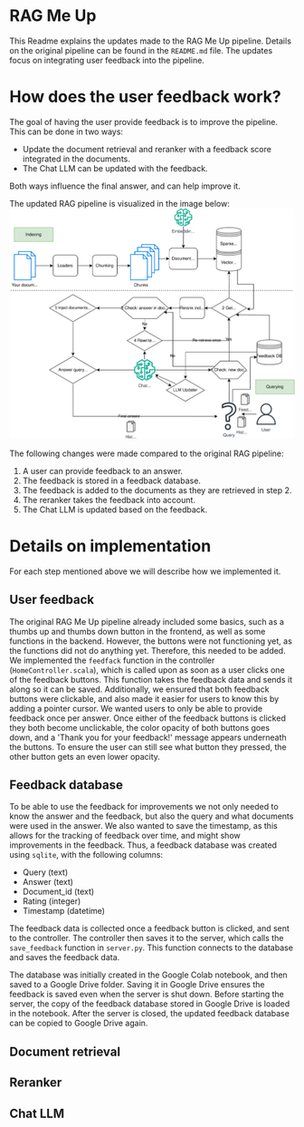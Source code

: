 # RAG Me Up
This Readme explains the updates made to the RAG Me Up pipeline. Details on the original pipeline can be found in the `README.md` file. The updates focus on integrating user feedback into the pipeline. 

# How does the user feedback work?
The goal of having the user provide feedback is to improve the pipeline. This can be done in two ways:
* Update the document retrieval and reranker with a feedback score integrated in the documents.
* The Chat LLM can be updated with the feedback. 

Both ways influence the final answer, and can help improve it. 

The updated RAG pipeline is visualized in the image below:
![RAG pipeline drawing](./Updated_ragmeup.drawio.svg)

The following changes were made compared to the original RAG pipeline:
1. A user can provide feedback to an answer.
2. The feedback is stored in a feedback database.
3. The feedback is added to the documents as they are retrieved in step 2.
4. The reranker takes the feedback into account.
5. The Chat LLM is updated based on the feedback.

# Details on implementation
For each step mentioned above we will describe how we implemented it.

## User feedback
The original RAG Me Up pipeline already included some basics, such as a thumbs up and thumbs down button in the frontend, as well as some functions in the backend. However, the buttons were not functioning yet, as the functions did not do anything yet. Therefore, this needed to be added. We implemented the `feedfack` function in the controller (`HomeController.scala`), which is called upon as soon as a user clicks one of the feedback buttons. This function takes the feedback data and sends it along so it can be saved. Additionally, we ensured that both feedback buttons were clickable, and also made it easier for users to know this by adding a pointer cursor. We wanted users to only be able to provide feedback once per answer. Once either of the feedback buttons is clicked they both become unclickable, the color opacity of both buttons goes down, and a 'Thank you for your feedback!' message appears underneath the buttons. To ensure the user can still see what button they pressed, the other button gets an even lower opacity.

## Feedback database
To be able to use the feedback for improvements we not only needed to know the answer and the feedback, but also the query and what documents were used in the answer. We also wanted to save the timestamp, as this allows for the tracking of feedback over time, and might show improvements in the feedback. Thus, a feedback database was created using `sqlite`, with the following columns:
* Query (text)
* Answer (text)
* Document_id (text)
* Rating (integer)
* Timestamp (datetime)

The feedback data is collected once a feedback button is clicked, and sent to the controller. The controller then saves it to the server, which calls the `save_feedback` function in `server.py`. This function connects to the database and saves the feedback data.

The database was initially created in the Google Colab notebook, and then saved to a Google Drive folder. Saving it in Google Drive ensures the feedback is saved even when the server is shut down. Before starting the server, the copy of the feedback database stored in Google Drive is loaded in the notebook. After the server is closed, the updated feedback database can be copied to Google Drive again.

## Document retrieval

## Reranker

## Chat LLM